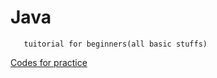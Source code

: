 # Java
       tuitorial for beginners(all basic stuffs)
       
[Codes for practice](https://javahungry.blogspot.com/2018/09/70-top-java-interview-programs-with-coding-solutions.html)

